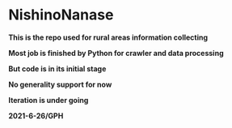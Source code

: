 # NishinoNanase
**This is the repo used for rural areas information collecting**

**Most job is finished by Python for crawler and data processing**

**But code is in its initial stage**

**No generality support for now**

**Iteration is under going**

**2021-6-26/GPH**
